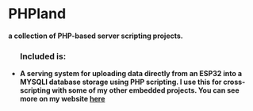 # PHPland
<b>
a collection of PHP-based server scripting projects.
<ul>
 <h3> Included is: </h3> 
<li>
A serving system for uploading data directly from an ESP32 into a MYSQLI database storage using PHP scripting. I use this for cross-scripting with some of my other embedded projects. You can see more on my website <a href="https://austinhutchen.github.io/austinscode/#/Projects" rel="noopenernoreferrer"> here </a>
</li>
</ul>

  
</ul>
</b>

